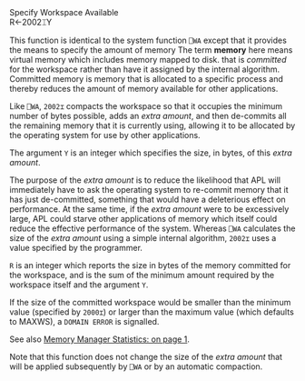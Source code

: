 <div class="heading">
  <div class="name">Specify Workspace Available</div>
  <div class="command">R←2002⌶Y</div>
</div>

This function is identical to the system function `⎕WA` except that it provides the means to specify the amount of memory The term **memory** here means virtual memory which includes memory mapped to disk.  that is *committed* for the workspace rather than have it assigned by the internal algorithm. Committed memory is memory that is allocated to a specific process and thereby reduces the amount of memory available for other applications.

Like `⎕WA`,  `2002⌶` compacts the workspace so that it occupies the minimum number of bytes possible, adds an *extra amount*, and then de-commits all the remaining memory that it is currently using, allowing it to be allocated by the operating system for use by other applications.

The argument `Y` is an integer which specifies the size, in bytes, of this *extra amount*.

The purpose of the *extra amount* is to reduce the likelihood that APL will immediately have to ask the operating system to re-commit memory that it has just de-committed, something that would have a deleterious effect on performance. At the same time, if the *extra amount* were to be excessively large, APL could  starve other applications of memory which itself could reduce the effective performance of the system. Whereas `⎕WA` calculates the size of the *extra amount* using a simple internal algorithm,  `2002⌶` uses a value specified by the programmer.

`R` is an integer which reports the size in bytes of the memory committed  for the workspace, and is the sum of the minimum amount required  by the workspace itself and the argument `Y`.

If the size of the committed workspace would be smaller than the minimum value (specified by `2000⌶`) or larger than the maximum value (which defaults to MAXWS), a `DOMAIN ERROR` is signalled.

See also [Memory Manager Statistics: on page 1](/memory-manager-statistics.md#MemoryManagerStatistics).

Note that this function does not change the size of the *extra amount* that will be applied subsequently by `⎕WA` or by an automatic compaction.
